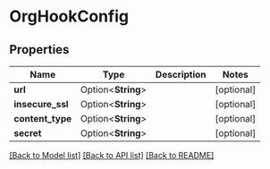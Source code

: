 # OrgHookConfig

## Properties

Name | Type | Description | Notes
------------ | ------------- | ------------- | -------------
**url** | Option<**String**> |  | [optional]
**insecure_ssl** | Option<**String**> |  | [optional]
**content_type** | Option<**String**> |  | [optional]
**secret** | Option<**String**> |  | [optional]

[[Back to Model list]](../README.md#documentation-for-models) [[Back to API list]](../README.md#documentation-for-api-endpoints) [[Back to README]](../README.md)


